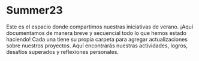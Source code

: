 # Summer23
Este es el espacio donde compartimos nuestras iniciativas de verano. ¡Aquí documentamos de manera breve y secuencial todo lo que hemos estado haciendo!  Cada una tiene su propia carpeta para agregar actualizaciones sobre nuestros proyectos. Aquí encontrarás nuestras actividades, logros, desafíos superados y reflexiones personales.
